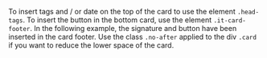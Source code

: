 To insert tags and / or date on the top of the card to use the element `.head-tags`. 
To insert the button in the bottom card, use the element `.it-card-footer`. In the following example, the signature and button have been inserted in the card footer. Use the class `.no-after` applied to the div `.card` if you want to reduce the lower space of the card.
